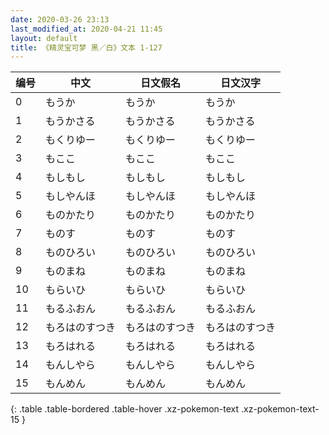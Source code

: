 ```yaml
---
date: 2020-03-26 23:13
last_modified_at: 2020-04-21 11:45
layout: default
title: 《精灵宝可梦 黑／白》文本 1-127
---
```

| 编号 | 中文 | 日文假名 | 日文汉字 |
| ---- | ---- | ---- | --- |
| 0 | もうか | もうか | もうか |
| 1 | もうかさる | もうかさる | もうかさる |
| 2 | もくりゆー | もくりゆー | もくりゆー |
| 3 | もここ | もここ | もここ |
| 4 | もしもし | もしもし | もしもし |
| 5 | もしやんほ | もしやんほ | もしやんほ |
| 6 | ものかたり | ものかたり | ものかたり |
| 7 | ものす | ものす | ものす |
| 8 | ものひろい | ものひろい | ものひろい |
| 9 | ものまね | ものまね | ものまね |
| 10 | もらいひ | もらいひ | もらいひ |
| 11 | もるふおん | もるふおん | もるふおん |
| 12 | もろはのすつき | もろはのすつき | もろはのすつき |
| 13 | もろはれる | もろはれる | もろはれる |
| 14 | もんしやら | もんしやら | もんしやら |
| 15 | もんめん | もんめん | もんめん |
{: .table .table-bordered .table-hover .xz-pokemon-text .xz-pokemon-text-15 }